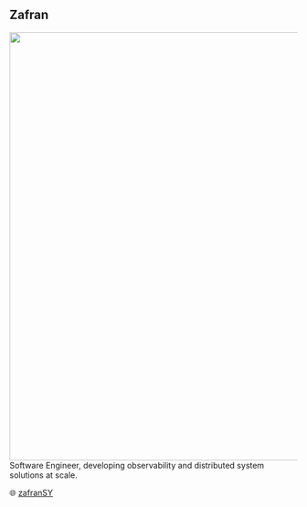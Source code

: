 ## Zafran
<img align = "left" src="https://camo.githubusercontent.com/4d9f5ecceb711eec6e2018f38a5677dc657c9738d4a65ba3b928c41c0a45b439/68747470733a2f2f6d69726f2e6d656469756d2e636f6d2f6d61782f313336302f302a37513379765349765f7430696f4a2d5a2e676966" height ="auto" width = "750"/>

Software Engineer, developing observability and distributed system solutions at scale.

🌐 [zafranSY](https://www.linkedin.com/in/zafran-sakowi-065b34215/)
